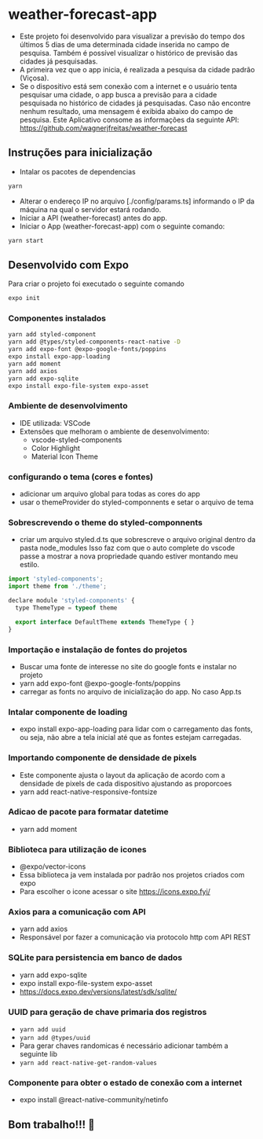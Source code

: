 # weather-forecast-app
- Este projeto foi desenvolvido para visualizar a previsão do tempo dos últimos 5 dias de uma determinada cidade inserida no campo de pesquisa.
Também é possível visualizar o histórico de previsão das cidades já pesquisadas.
- A primeira vez que o app inicia, é realizada a pesquisa da cidade padrão (Viçosa).
- Se o dispositivo está sem conexão com a internet e o usuário tenta pesquisar uma cidade,
o app busca a previsão para a cidade pesquisada no histórico de cidades já pesquisadas. Caso não encontre nenhum resultado, uma mensagem é exibida abaixo do campo de pesquisa.
Este Aplicativo consome as informações da seguinte API: https://github.com/wagnerjfreitas/weather-forecast



## Instruções para inicialização
- Intalar os pacotes de dependencias
```bash
yarn
```
- Alterar o endereço IP no arquivo [./config/params.ts] informando o IP da máquina 
na qual o servidor estará rodando.
- Iniciar a API (weather-forecast) antes do app.
- Iniciar o App (weather-forecast-app) com o seguinte comando:
```bash
yarn start
```

## Desenvolvido com Expo
Para criar o projeto foi executado o seguinte comando
```bash
expo init
```
### Componentes instalados
```bash
yarn add styled-component
yarn add @types/styled-components-react-native -D
yarn add expo-font @expo-google-fonts/poppins
expo install expo-app-loading
yarn add moment
yarn add axios
yarn add expo-sqlite
expo install expo-file-system expo-asset
```

### Ambiente de desenvolvimento
- IDE utilizada: VSCode
- Extensões que melhoram o ambiente de desenvolvimento:
  - vscode-styled-components
  - Color Highlight
  - Material Icon Theme

### configurando o tema (cores e fontes)
- adicionar um arquivo global para todas as cores do app
- usar o themeProvider do styled-componnents e setar o arquivo de tema

### Sobrescrevendo o theme do styled-componnents
- criar um arquivo styled.d.ts que sobrescreve o arquivo original dentro da pasta node_modules
Isso faz com que o auto complete do vscode passe a mostrar a nova propriedade quando estiver
montando meu estilo.

```javascript
import 'styled-components';
import theme from './theme';

declare module 'styled-components' {
  type ThemeType = typeof theme

  export interface DefaultTheme extends ThemeType { }
}
```

### Importação e instalação de fontes do projetos
- Buscar uma fonte de interesse no site do google fonts e instalar no projeto
- yarn add expo-font @expo-google-fonts/poppins
- carregar as fonts no arquivo de inicialização do app. No caso App.ts

### Intalar componente de loading
- expo install expo-app-loading para lidar com o carregamento das fonts, ou seja,
não abre a tela inicial até que as fontes estejam carregadas.

### Importando componente de densidade de pixels
- Este componente ajusta o layout da aplicação de acordo com a densidade de pixels de cada dispositivo ajustando as proporcoes
- yarn add react-native-responsive-fontsize

### Adicao de pacote para formatar datetime
- yarn add moment

### Biblioteca para utilização de icones
- @expo/vector-icons
- Essa biblioteca ja vem instalada por padrão nos projetos criados com expo
- Para escolher o icone acessar o site https://icons.expo.fyi/

### Axios para a comunicação com API
- yarn add axios
- Responsável por fazer a comunicação via protocolo http com API REST

### SQLite para persistencia em banco de dados
- yarn add expo-sqlite
- expo install expo-file-system expo-asset
- https://docs.expo.dev/versions/latest/sdk/sqlite/

### UUID para geração de chave primaria dos registros
- `yarn add uuid`
- `yarn add @types/uuid`
- Para gerar chaves randomicas é necessário adicionar também a seguinte lib 
- `yarn add react-native-get-random-values`

### Componente para obter o estado de conexão com a internet
- expo install @react-native-community/netinfo


## Bom trabalho!!! :rocket:
